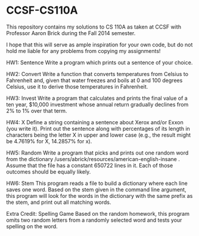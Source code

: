 # CCSF-CS110A
This repository contains my solutions to CS 110A as taken at CCSF with Professor Aaron Brick during the Fall 2014 semester.

I hope that this will serve as ample inspiration for your own code, but do not hold me liable for any problems from copying my assignments!



HW1: Sentence
Write a program which prints out a sentence of your choice.

HW2: Convert
Write a function that converts temperatures from Celsius to Fahrenheit and, given that water freezes and boils at 0 and 100 degrees Celsius, use it to derive those temperatures in Fahrenheit.

HW3: Invest
Write a program that calculates and prints the final value of a ten year, $10,000 investment whose annual return gradually declines from 2% to 1% over that term.

HW4: X
Define a string containing a sentence about Xerox and/or Exxon (you write it). Print out the sentence along with percentages of its length in characters being the letter X in upper and lower case (e.g., the result might be 4.7619% for X, 14.2857% for x).

HW5: Random
Write a program that picks and prints out one random word from the dictionary /users/abrick/resources/american-english-insane . Assume that the file has a constant 650722 lines in it. Each of those outcomes should be equally likely.

HW6: Stem
This program reads a file to build a dictionary where each line saves one word. Based on the stem given in the command line argument, this program will look for the words in the dictionary with the same prefix as the stem, and print out all matching words.

Extra Credit: Spelling Game
Based on the random homework, this program omits two random letters from a randomly selected word and tests your spelling on the word.

